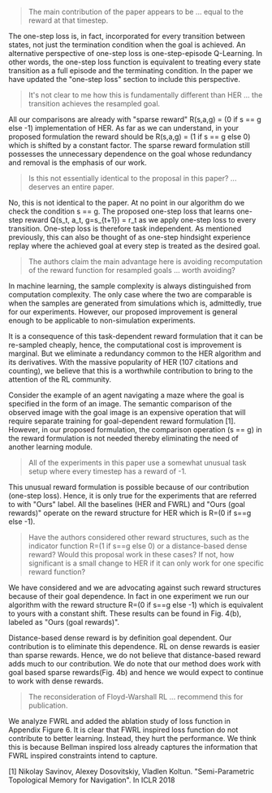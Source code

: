 > The main contribution of the paper appears to be ...  equal to the reward at that timestep.

The one-step loss is, in fact, incorporated for every transition between states, not just the termination condition when the goal is achieved. An alternative perspective of one-step loss is one-step-episode Q-Learning. In other words, the one-step loss function is equivalent to treating every state transition as a full episode and the terminating condition. In the paper we have updated the "one-step loss" section to include this perspective. 

> It's not clear to me how this is fundamentally different than HER ... the transition achieves the resampled goal.

All our comparisons are already with "sparse reward" R(s,a,g) = (0 if s == g else -1) implementation of HER. As far as we can understand, in your proposed formulation the reward should be R(s,a,g) = (1 if s == g else 0) which is shifted by a constant factor. The sparse reward formulation still possesses the unnecessary dependence on the goal whose redundancy and removal is the emphasis of our work.

> Is this not essentially identical to the proposal in this paper? ... deserves an entire paper.

No, this is not identical to the paper. At no point in our algorithm do we check the condition s == g. The proposed one-step loss that learns one-step reward Q(s_t, a_t, g=s_{t+1}) = r_t as we apply one-step loss to every transition. One-step loss is therefore task independent. As mentioned previously, this can also be thought of as one-step hindsight experience replay where the achieved goal at every step is treated as the desired goal.

> The authors claim the main advantage here is avoiding recomputation of the reward function for resampled goals ... worth avoiding?

In machine learning, the sample complexity is always distinguished from computation complexity. The only case where the two are comparable is when the samples are generated from simulations which is, admittedly, true for our experiments. However, our proposed improvement is general enough to be applicable to non-simulation experiments.

It is a consequence of this task-dependent reward formulation that it can be re-sampled cheaply, hence, the computational cost is improvement is marginal. But we eliminate a redundancy common to the HER algorithm and its derivatives. With the massive popularity of HER (107 citations and counting), we believe that this is a worthwhile contribution to bring to the attention of the RL community. 

Consider the example of an agent navigating a maze where the goal is specified in the form of an image. The semantic comparison of the observed image with the goal image is an expensive operation that will require separate training for goal-dependent reward formulation [1]. However, in our proposed formulation, the comparison operation (s == g) in the reward formulation is not needed thereby eliminating the need of another learning module. 


> All of the experiments in this paper use a somewhat unusual task setup where every timestep has a reward of -1. 

This unusual reward formulation is possible because of our contribution (one-step loss). Hence, it is only true for the experiments that are referred to with "Ours" label. All the baselines (HER and FWRL) and "Ours (goal rewards)" operate on the reward structure for HER which is R=(0 if s==g else -1).

> Have the authors considered other reward structures, such as the indicator function R=(1 if s==g else 0) or a distance-based dense reward?
> Would this proposal work in these cases? If not, how significant is a small change to HER if it can only work for one specific reward function?

We have considered and we are advocating against such reward structures because of their goal dependence. In fact in one experiment we run our algorithm with the reward structure R=(0 if s==g else -1) which is equivalent to yours with a constant shift. These results can be found in Fig. 4(b), labeled as "Ours (goal rewards)". 

Distance-based dense reward is by definition goal dependent. Our contribution is to eliminate this dependence. RL on dense rewards is easier than sparse rewards. Hence, we do not believe that distance-based reward adds much to our contribution. We do note that our method does work with goal based sparse rewards(Fig. 4b) and hence we would expect to continue to work with dense rewards. 

> The reconsideration of Floyd-Warshall RL ... recommend this for publication.

We analyze FWRL and added the ablation study of loss function in Appendix Figure 6.
It is clear that FWRL inspired loss function do not contribute to better
learning. Instead, they hurt the performance. We think this is because Bellman inspired loss already captures the information that FWRL inspired constraints intend to capture.

[1] Nikolay Savinov, Alexey Dosovitskiy, Vladlen Koltun. "Semi-Parametric Topological Memory for Navigation". In ICLR 2018
